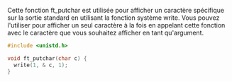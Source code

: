 Cette fonction ft_putchar est utilisée pour afficher un caractère spécifique sur la sortie standard en utilisant la fonction système write. Vous pouvez l'utiliser pour afficher un seul caractère à la fois en appelant cette fonction avec le caractère que vous souhaitez afficher en tant qu'argument.

```c
#include <unistd.h>

void ft_putchar(char c) {
  write(1, & c, 1);
}
```
